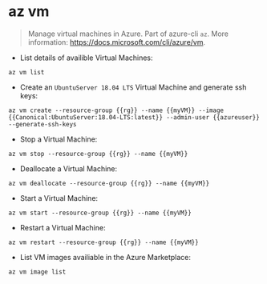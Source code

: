 # az vm

> Manage virtual machines in Azure.
> Part of azure-cli `az`.
> More information: <https://docs.microsoft.com/cli/azure/vm>.

- List details of availible Virtual Machines:

`az vm list`

- Create an `UbuntuServer 18.04 LTS` Virtual Machine and generate ssh keys:

`az vm create --resource-group {{rg}} --name {{myVM}} --image {{Canonical:UbuntuServer:18.04-LTS:latest}} --admin-user {{azureuser}} --generate-ssh-keys`

- Stop a Virtual Machine:

`az vm stop --resource-group {{rg}} --name {{myVM}}`

- Deallocate a Virtual Machine:

`az vm deallocate --resource-group {{rg}} --name {{myVM}}`

- Start a Virtual Machine:

`az vm start --resource-group {{rg}} --name {{myVM}}`

- Restart a Virtual Machine:

`az vm restart --resource-group {{rg}} --name {{myVM}}`

- List VM images availiable in the Azure Marketplace:

`az vm image list`

